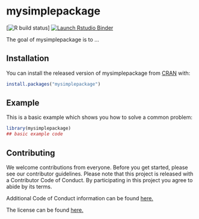# mysimplepackage

<!-- badges: start -->
[![R build status](https://github.com/lheintz/DATA-598-WI20-week-7/workflows/R-CMD-check/badge.svg)]
[![Launch Rstudio Binder](http://mybinder.org/badge_logo.svg)](https://mybinder.org/v2/gh/lheintz/DATA-598-WI20-week-7/master?urlpath=rstudio)
<!-- badges: end -->

The goal of mysimplepackage is to ...

## Installation

You can install the released version of mysimplepackage from [CRAN](https://CRAN.R-project.org) with:

``` r
install.packages("mysimplepackage")
```

## Example

This is a basic example which shows you how to solve a common problem:

``` r
library(mysimplepackage)
## basic example code
```


## Contributing

We welcome contributions from everyone. Before you get started, please see our contributor guidelines. Please note that this project is released with a Contributor Code of Conduct. By participating in this project you agree to abide by its terms.

Additional Code of Conduct information can be found [here.](CODE_OF_CONDUCT.md)

The license can be found [here.](LICENSE.md)
